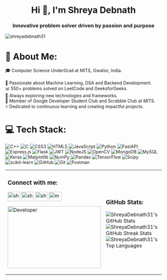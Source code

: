 <h1 align="center">Hi 👋, I'm Shreya Debnath</h1>
<h3 align="center">Innovative problem solver driven by passion and purpose</h3>

<p align="left"> <img src="https://komarev.com/ghpvc/?username=shreyadebnath31&label=Profile%20views&color=0e75b6&style=flat" alt="shreyadebnath31" /> </p>


# 💫 About Me:
🎓 Computer Science UnderGrad at MITS, Gwalior, India.<br><br>🔭 Passionate about Machine Learning, DSA and Backend Development.<br>📊 550+ problems solved on LeetCode and GeeksforGeeks.<br>🌱 Always exploring new technologies and frameworks.<br>👥  Member of Google Developer Student Club and Scrabble Club at MITS.<br>⚡ Dedicated to continuous learning and creating impactful projects.<br>

# 💻 Tech Stack:
![C++](https://img.shields.io/badge/c++-%2300599C.svg?style=for-the-badge&logo=c%2B%2B&logoColor=white) ![C](https://img.shields.io/badge/c-%2300599C.svg?style=for-the-badge&logo=c&logoColor=white) ![CSS3](https://img.shields.io/badge/css3-%231572B6.svg?style=for-the-badge&logo=css3&logoColor=white) ![HTML5](https://img.shields.io/badge/html5-%23E34F26.svg?style=for-the-badge&logo=html5&logoColor=white) ![JavaScript](https://img.shields.io/badge/javascript-%23323330.svg?style=for-the-badge&logo=javascript&logoColor=%23F7DF1E) ![Python](https://img.shields.io/badge/python-3670A0?style=for-the-badge&logo=python&logoColor=ffdd54) ![FastAPI](https://img.shields.io/badge/FastAPI-005571?style=for-the-badge&logo=fastapi) ![Express.js](https://img.shields.io/badge/express.js-%23404d59.svg?style=for-the-badge&logo=express&logoColor=%2361DAFB) ![Flask](https://img.shields.io/badge/flask-%23000.svg?style=for-the-badge&logo=flask&logoColor=white) ![JWT](https://img.shields.io/badge/JWT-black?style=for-the-badge&logo=JSON%20web%20tokens) ![NodeJS](https://img.shields.io/badge/node.js-6DA55F?style=for-the-badge&logo=node.js&logoColor=white) ![OpenCV](https://img.shields.io/badge/opencv-%23white.svg?style=for-the-badge&logo=opencv&logoColor=white) ![MongoDB](https://img.shields.io/badge/MongoDB-%234ea94b.svg?style=for-the-badge&logo=mongodb&logoColor=white) ![MySQL](https://img.shields.io/badge/mysql-4479A1.svg?style=for-the-badge&logo=mysql&logoColor=white) ![Keras](https://img.shields.io/badge/Keras-%23D00000.svg?style=for-the-badge&logo=Keras&logoColor=white) ![Matplotlib](https://img.shields.io/badge/Matplotlib-%23ffffff.svg?style=for-the-badge&logo=Matplotlib&logoColor=black) ![NumPy](https://img.shields.io/badge/numpy-%23013243.svg?style=for-the-badge&logo=numpy&logoColor=white) ![Pandas](https://img.shields.io/badge/pandas-%23150458.svg?style=for-the-badge&logo=pandas&logoColor=white) ![TensorFlow](https://img.shields.io/badge/TensorFlow-%23FF6F00.svg?style=for-the-badge&logo=TensorFlow&logoColor=white) ![Scipy](https://img.shields.io/badge/SciPy-%230C55A5.svg?style=for-the-badge&logo=scipy&logoColor=%white) ![scikit-learn](https://img.shields.io/badge/scikit--learn-%23F7931E.svg?style=for-the-badge&logo=scikit-learn&logoColor=white) ![GitHub](https://img.shields.io/badge/github-%23121011.svg?style=for-the-badge&logo=github&logoColor=white) ![Git](https://img.shields.io/badge/git-%23F05033.svg?style=for-the-badge&logo=git&logoColor=white) ![Postman](https://img.shields.io/badge/Postman-FF6C37?style=for-the-badge&logo=postman&logoColor=white)

<table>
  <tr>
    <td>
      <p align="left">
        <h3 align="left">Connect with me:</h3>
        <a href="https://twitter.com/shreyad10445329" target="blank"><img align="center" src="https://raw.githubusercontent.com/rahuldkjain/github-profile-readme-generator/master/src/images/icons/Social/twitter.svg" alt="shreyad10445329" height="30" width="40" /></a>
        <a href="https://linkedin.com/in/shreya-debnath-a6a24823a" target="blank"><img align="center" src="https://raw.githubusercontent.com/rahuldkjain/github-profile-readme-generator/master/src/images/icons/Social/linked-in-alt.svg" alt="shreya-debnath-a6a24823a" height="30" width="40" /></a>
        <a href="https://www.leetcode.com/shreyaxyz" target="blank"><img align="center" src="https://raw.githubusercontent.com/rahuldkjain/github-profile-readme-generator/master/src/images/icons/Social/leet-code.svg" alt="shreyaxyz" height="30" width="40" /></a>
        <a href="https://auth.geeksforgeeks.org/user/moonsdebnath" target="blank"><img align="center" src="https://raw.githubusercontent.com/rahuldkjain/github-profile-readme-generator/master/src/images/icons/Social/geeks-for-geeks.svg" alt="moonsdebnath" height="30" width="40" /></a>
      </p>
      <p align="left">
        <img src="https://user-images.githubusercontent.com/74038190/221352975-94759904-aa4c-4032-a8ab-b546efb9c478.gif" alt="Developer" width="300" height="200">
      </p>
    </td>
    <td>
      <p align="left">
        <h3 align="left">GitHub Stats:</h3>
        <img src="https://github-readme-stats.vercel.app/api?username=ShreyaDebnath31&theme=calm_pink&hide_border=true&include_all_commits=false&count_private=false" alt="ShreyaDebnath31's GitHub Stats">
        <img src="https://github-readme-streak-stats.herokuapp.com/?user=ShreyaDebnath31&theme=calm_pink&hide_border=true" alt="ShreyaDebnath31's GitHub Streak Stats">
        <img src="https://github-readme-stats.vercel.app/api/top-langs/?username=ShreyaDebnath31&theme=calm_pink&hide_border=true&include_all_commits=false&count_private=false&layout=compact" alt="ShreyaDebnath31's Top Languages">
      </p>
    </td>
  </tr>
</table>

<!-- Proudly created with GPRM ( https://gprm.itsvg.in ) -->
